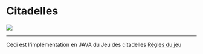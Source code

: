 # Citadelles
<img src="https://img.shields.io/badge/java-red?style=for-the-badge&logo=java">

---

Ceci est l'implémentation en JAVA du Jeu des citadelles
[Règles du jeu](https://www.regledujeu.fr/citadelles/)
